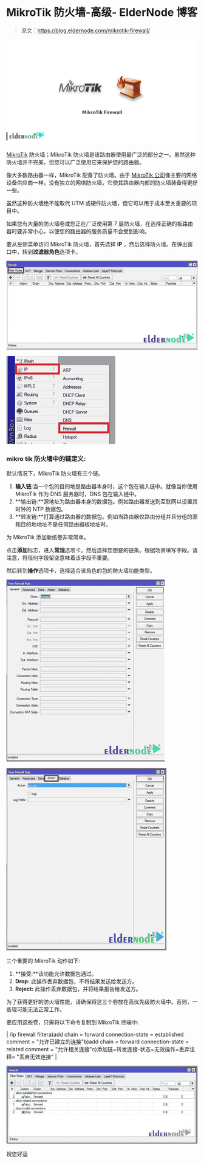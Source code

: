 # MikroTik 防火墙-高级- ElderNode 博客

> 原文：<https://blog.eldernode.com/mikrotik-firewall/>

![MikroTik Firewall](img/d526ac4bd9a15f56b58c157877840b2b.png)

[MikroTik](http://eldernode.com/mikrotik-vps-server/) 防火墙；MikroTik 防火墙是该路由器使用最广泛的部分之一。虽然这种防火墙并不完美，但您可以广泛使用它来保护您的路由器。

像大多数路由器一样，MikroTik 配备了防火墙。由于 [MikroTik 公司](https://mikrotik.com/)像主要的网络设备供应商一样，没有独立的网络防火墙，它使其路由器内部的防火墙装备得更好一些。

虽然这种防火墙绝不能取代 UTM 或硬件防火墙，但它可以用于成本至关重要的项目中。

如果您有大量的防火墙卷或您正在广泛使用第 7 层防火墙，在选择正确的板路由器时要非常小心，以便您的路由器的服务质量不会受到影响。

要从左侧菜单访问 MikroTik 防火墙，首先选择 **IP** ，然后选择防火墙。在弹出窗口中，转到**过滤器角色**选项卡。

![mikrotik-firewall-eldernode-1](img/d1b9d6722c1f8ac53804eb0362fbb0e9.png)

![mikrotik-firewall-eldernode-2](img/e98985eeb8ee8abbea910cd30db653ec.png)

### **mikro tik 防火墙中的链定义:**

默认情况下，MikroTik 防火墙有三个链。

1.  **输入链**:当一个包的目的地是路由器本身时，这个包在输入链中。就像当你使用 MikroTik 作为 DNS 服务器时，DNS 包在输入链中。
2.  **输出链:**源地址为路由器本身的数据包。例如路由器发送到互联网以设置其时钟的 NTP 数据包。
3.  **转发链:**打算通过路由器的数据包。例如当路由器仅路由分组并且分组的源和目的地地址不是任何路由器板地址时。

为 MikroTik 添加新纸卷非常简单。

点击**添加**标志，进入**常规**选项卡。然后选择您想要的链条。根据场景填写字段。请注意，将任何字段留空意味着该字段不重要。

然后转到**操作**选项卡，选择适合该角色的包的防火墙功能类型。

![mikrotik-firewall-eldernode-3](img/11119a7d5861351c1abd87a9fe6aa649.png)

![mikrotik-firewall-eldernode-4](img/307e4bf28c41a4dd692d8e3b4ea0de0d.png)

三个重要的 MikroTik 动作如下:

1.  **接受:**该功能允许数据包通过。
2.  **Drop:** 此操作丢弃数据包，不将结果发送给发送方。
3.  **Reject:** 此操作丢弃数据包，并将结果报告给发送方。

为了获得更好的防火墙性能，请确保将这三个卷放在高优先级防火墙中。否则，一些辊可能无法正常工作。

要应用这些卷，只需将以下命令复制到 MikroTik 终端中:

| /ip firewall filtera)add chain = forward connection-state = established comment = "允许已建立的连接"b)add chain = forward connection-state = related comment = "允许相关连接"c)添加链=转发连接-状态=无效操作=丢弃注释= "丢弃无效连接" |

![mikrotik-firewall-eldernode-5](img/df923e4fbfb68b29ecf340483944c1ee.png)

祝您好运